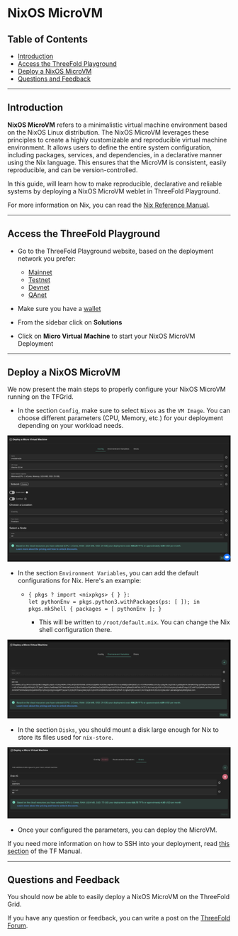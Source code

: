 <h1> NixOS MicroVM </h1>

<h2> Table of Contents </h2>

- [Introduction](#introduction)
- [Access the ThreeFold Playground](#access-the-threefold-playground)
- [Deploy a NixOS MicroVM](#deploy-a-nixos-microvm)
- [Questions and Feedback](#questions-and-feedback)

***

## Introduction

__NixOS MicroVM__ refers to a minimalistic virtual machine environment based on the NixOS Linux distribution.
The NixOS MicroVM leverages these principles to create a highly customizable and reproducible virtual machine environment. It allows users to define the entire system configuration, including packages, services, and dependencies, in a declarative manner using the Nix language. This ensures that the MicroVM is consistent, easily reproducible, and can be version-controlled.

In this guide, will learn how to make reproducible, declarative and reliable systems by deploying a NixOS MicroVM weblet in ThreeFold Playground.

For more information on Nix, you can read the [Nix Reference Manual](https://nixos.org/manual/nix/stable/).

***

## Access the ThreeFold Playground

* Go to the ThreeFold Playground website, based on the deployment network you prefer:
  * [Mainnet](https://dashboard.grid.tf)
  * [Testnet](https://dashboard.test.grid.tf)
  * [Devnet](https://dashboard.dev.grid.tf)
  * [QAnet](https://dashboard.qa.grid.tf)

* Make sure you have a [wallet](../wallet_connector.md)
* From the sidebar click on **Solutions**
* Click on **Micro Virtual Machine** to start your NixOS MicroVM Deployment

***

## Deploy a NixOS MicroVM

We now present the main steps to properly configure your NixOS MicroVM running on the TFGrid.

* In the section `Config`, make sure to select `Nixos` as the `VM Image`. You can choose different parameters (CPU, Memory, etc.) for your deployment depending on your workload needs. 

![](./img/nxios-micro1.png)

* In the section `Environment Variables`, you can add the default configurations for Nix. Here's an example:
  * ```
    { pkgs ? import <nixpkgs> { } }:
    let pythonEnv = pkgs.python3.withPackages(ps: [ ]); in pkgs.mkShell { packages = [ pythonEnv ]; }
    ```
    * This will be written to `/root/default.nix`. You can change the Nix shell configuration there.

![](./img/nixos-micro2.png)

* In the section `Disks`, you should mount a disk large enough for Nix to store its files used for `nix-store`.
  
![](./img/nixos-micro3.png)

* Once your configured the parameters, you can deploy the MicroVM.

If you need more information on how to SSH into your deployment, read [this section](../getstarted/ssh_guide/ssh_guide.md) of the TF Manual.

***

## Questions and Feedback

You should now be able to easily deploy a NixOS MicroVM on the ThreeFold Grid.

If you have any question or feedback, you can write a post on the [ThreeFold Forum](http://forum.threefold.io/).